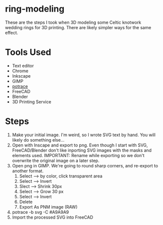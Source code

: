 # ring-modeling
These are the steps I took when 3D modeling some Celtic knotwork wedding rings for 3D printing. There are likely simpler ways for the same effect.

# Tools Used
* Text editor
* Chrome
* Inkscape
* GIMP
* [potrace](http://potrace.sourceforge.net/)
* FreeCAD
* Blender
* 3D Printing Service

# Steps
1. Make your initial image. I'm weird, so I wrote SVG text by hand. You will likely do something else...
2. Open with Inscape and export to png. Even though I start with SVG, FreeCAD/Blender don't like inporting SVG images with the masks and elements used. IMPORTANT: Rename while exporting so we don't overwrite the original image on a later step.
3. Open png in GIMP. We're going to round sharp corners, and re-export to another format.
    1. Select --> by color, click transparent area
    2. Select --> Invert
    3. Slect --> Shrink 30px
    4. Select --> Grow 30 px
    5. Select --> Invert
    6. Delete
    7. Export As PNM image (RAW)
4. potrace -b svg -C #A9A9A9 <pnm image name>
5. Import the processed SVG into FreeCAD
